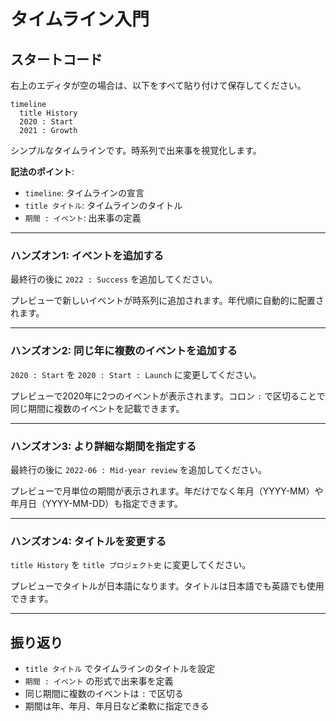 # タイムライン入門

## スタートコード
右上のエディタが空の場合は、以下をすべて貼り付けて保存してください。

```mermaid
timeline
  title History
  2020 : Start
  2021 : Growth
```

シンプルなタイムラインです。時系列で出来事を視覚化します。

**記法のポイント**:
- `timeline`: タイムラインの宣言
- `title タイトル`: タイムラインのタイトル
- `期間 : イベント`: 出来事の定義

---

### ハンズオン1: イベントを追加する

最終行の後に `2022 : Success` を追加してください。

プレビューで新しいイベントが時系列に追加されます。年代順に自動的に配置されます。

---

### ハンズオン2: 同じ年に複数のイベントを追加する

`2020 : Start` を `2020 : Start : Launch` に変更してください。

プレビューで2020年に2つのイベントが表示されます。コロン `:` で区切ることで同じ期間に複数のイベントを記載できます。

---

### ハンズオン3: より詳細な期間を指定する

最終行の後に `2022-06 : Mid-year review` を追加してください。

プレビューで月単位の期間が表示されます。年だけでなく年月（YYYY-MM）や年月日（YYYY-MM-DD）も指定できます。

---

### ハンズオン4: タイトルを変更する

`title History` を `title プロジェクト史` に変更してください。

プレビューでタイトルが日本語になります。タイトルは日本語でも英語でも使用できます。

---

## 振り返り
- `title タイトル` でタイムラインのタイトルを設定
- `期間 : イベント` の形式で出来事を定義
- 同じ期間に複数のイベントは `:` で区切る
- 期間は年、年月、年月日など柔軟に指定できる
